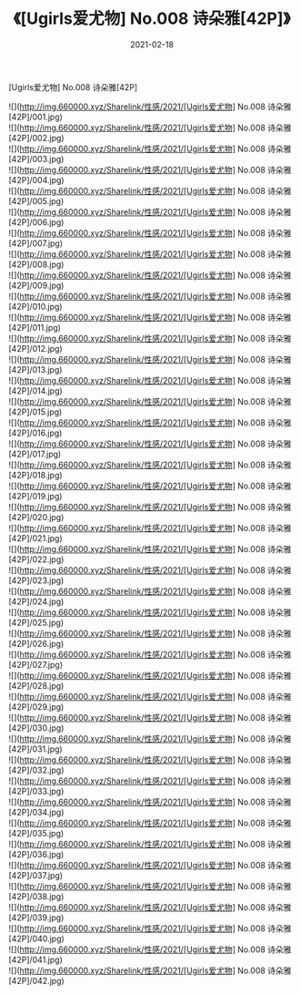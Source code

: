 ﻿---
layout: post
title:  《[Ugirls爱尤物] No.008 诗朵雅[42P]》
date:   2021-02-18
img: http://img.660000.xyz/Sharelink/性感/2021/[Ugirls爱尤物] No.008 诗朵雅[42P]/000.jpg
categories: [美女, 清纯, 唯美]
---

[Ugirls爱尤物] No.008 诗朵雅[42P]

  ![](http://img.660000.xyz/Sharelink/性感/2021/[Ugirls爱尤物] No.008 诗朵雅[42P]/001.jpg) <br> ![](http://img.660000.xyz/Sharelink/性感/2021/[Ugirls爱尤物] No.008 诗朵雅[42P]/002.jpg) <br> ![](http://img.660000.xyz/Sharelink/性感/2021/[Ugirls爱尤物] No.008 诗朵雅[42P]/003.jpg) <br> ![](http://img.660000.xyz/Sharelink/性感/2021/[Ugirls爱尤物] No.008 诗朵雅[42P]/004.jpg) <br> ![](http://img.660000.xyz/Sharelink/性感/2021/[Ugirls爱尤物] No.008 诗朵雅[42P]/005.jpg) <br> ![](http://img.660000.xyz/Sharelink/性感/2021/[Ugirls爱尤物] No.008 诗朵雅[42P]/006.jpg) <br> ![](http://img.660000.xyz/Sharelink/性感/2021/[Ugirls爱尤物] No.008 诗朵雅[42P]/007.jpg) <br> ![](http://img.660000.xyz/Sharelink/性感/2021/[Ugirls爱尤物] No.008 诗朵雅[42P]/008.jpg) <br> ![](http://img.660000.xyz/Sharelink/性感/2021/[Ugirls爱尤物] No.008 诗朵雅[42P]/009.jpg) <br> ![](http://img.660000.xyz/Sharelink/性感/2021/[Ugirls爱尤物] No.008 诗朵雅[42P]/010.jpg) <br> ![](http://img.660000.xyz/Sharelink/性感/2021/[Ugirls爱尤物] No.008 诗朵雅[42P]/011.jpg) <br> ![](http://img.660000.xyz/Sharelink/性感/2021/[Ugirls爱尤物] No.008 诗朵雅[42P]/012.jpg) <br> ![](http://img.660000.xyz/Sharelink/性感/2021/[Ugirls爱尤物] No.008 诗朵雅[42P]/013.jpg) <br> ![](http://img.660000.xyz/Sharelink/性感/2021/[Ugirls爱尤物] No.008 诗朵雅[42P]/014.jpg) <br> ![](http://img.660000.xyz/Sharelink/性感/2021/[Ugirls爱尤物] No.008 诗朵雅[42P]/015.jpg) <br> ![](http://img.660000.xyz/Sharelink/性感/2021/[Ugirls爱尤物] No.008 诗朵雅[42P]/016.jpg) <br> ![](http://img.660000.xyz/Sharelink/性感/2021/[Ugirls爱尤物] No.008 诗朵雅[42P]/017.jpg) <br> ![](http://img.660000.xyz/Sharelink/性感/2021/[Ugirls爱尤物] No.008 诗朵雅[42P]/018.jpg) <br> ![](http://img.660000.xyz/Sharelink/性感/2021/[Ugirls爱尤物] No.008 诗朵雅[42P]/019.jpg) <br> ![](http://img.660000.xyz/Sharelink/性感/2021/[Ugirls爱尤物] No.008 诗朵雅[42P]/020.jpg) <br> ![](http://img.660000.xyz/Sharelink/性感/2021/[Ugirls爱尤物] No.008 诗朵雅[42P]/021.jpg) <br> ![](http://img.660000.xyz/Sharelink/性感/2021/[Ugirls爱尤物] No.008 诗朵雅[42P]/022.jpg) <br> ![](http://img.660000.xyz/Sharelink/性感/2021/[Ugirls爱尤物] No.008 诗朵雅[42P]/023.jpg) <br> ![](http://img.660000.xyz/Sharelink/性感/2021/[Ugirls爱尤物] No.008 诗朵雅[42P]/024.jpg) <br> ![](http://img.660000.xyz/Sharelink/性感/2021/[Ugirls爱尤物] No.008 诗朵雅[42P]/025.jpg) <br> ![](http://img.660000.xyz/Sharelink/性感/2021/[Ugirls爱尤物] No.008 诗朵雅[42P]/026.jpg) <br> ![](http://img.660000.xyz/Sharelink/性感/2021/[Ugirls爱尤物] No.008 诗朵雅[42P]/027.jpg) <br> ![](http://img.660000.xyz/Sharelink/性感/2021/[Ugirls爱尤物] No.008 诗朵雅[42P]/028.jpg) <br> ![](http://img.660000.xyz/Sharelink/性感/2021/[Ugirls爱尤物] No.008 诗朵雅[42P]/029.jpg) <br> ![](http://img.660000.xyz/Sharelink/性感/2021/[Ugirls爱尤物] No.008 诗朵雅[42P]/030.jpg) <br> ![](http://img.660000.xyz/Sharelink/性感/2021/[Ugirls爱尤物] No.008 诗朵雅[42P]/031.jpg) <br> ![](http://img.660000.xyz/Sharelink/性感/2021/[Ugirls爱尤物] No.008 诗朵雅[42P]/032.jpg) <br> ![](http://img.660000.xyz/Sharelink/性感/2021/[Ugirls爱尤物] No.008 诗朵雅[42P]/033.jpg) <br> ![](http://img.660000.xyz/Sharelink/性感/2021/[Ugirls爱尤物] No.008 诗朵雅[42P]/034.jpg) <br> ![](http://img.660000.xyz/Sharelink/性感/2021/[Ugirls爱尤物] No.008 诗朵雅[42P]/035.jpg) <br> ![](http://img.660000.xyz/Sharelink/性感/2021/[Ugirls爱尤物] No.008 诗朵雅[42P]/036.jpg) <br> ![](http://img.660000.xyz/Sharelink/性感/2021/[Ugirls爱尤物] No.008 诗朵雅[42P]/037.jpg) <br> ![](http://img.660000.xyz/Sharelink/性感/2021/[Ugirls爱尤物] No.008 诗朵雅[42P]/038.jpg) <br> ![](http://img.660000.xyz/Sharelink/性感/2021/[Ugirls爱尤物] No.008 诗朵雅[42P]/039.jpg) <br> ![](http://img.660000.xyz/Sharelink/性感/2021/[Ugirls爱尤物] No.008 诗朵雅[42P]/040.jpg) <br> ![](http://img.660000.xyz/Sharelink/性感/2021/[Ugirls爱尤物] No.008 诗朵雅[42P]/041.jpg) <br> ![](http://img.660000.xyz/Sharelink/性感/2021/[Ugirls爱尤物] No.008 诗朵雅[42P]/042.jpg) <br>